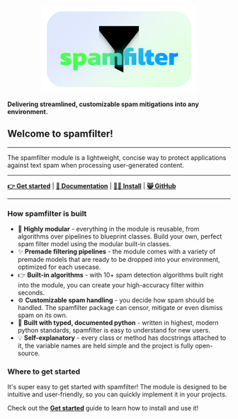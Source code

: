 <p align="center">
    <img src="https://raw.githubusercontent.com/mags0ft/spamfilter/master/docs/assets/icon-white-box.png" alt="Spamfilter logo" width=350>
</p>

**Delivering streamlined, customizable spam mitigations into any environment.**

## Welcome to spamfilter!

---
The spamfilter module is a lightweight, concise way to protect applications against text spam when processing user-generated content.

---

[**👉 Get started**](./get_started.md) | [**📕 Documentation**](./documentation.md) | [**👩‍💻 Install**](./installation.md) | [**😸 GitHub**](https://github.com/mags0ft/spamfilter)

---

### How spamfilter is built

- 🎨 **Highly modular** - everything in the module is reusable, from algorithms over pipelines to blueprint classes. Build your own, perfect spam filter model using the modular built-in classes.
- ✨ **Premade filtering pipelines** - the module comes with a variety of premade models that are ready to be dropped into your environment, optimized for each usecase.
- 👉 **Built-in algorithms** - with 10+ spam detection algorithms built right into the module, you can create your high-accuracy filter within seconds.
- ⚙️ **Customizable spam handling** - you decide how spam should be handled. The spamfilter package can censor, mitigate or even dismiss spam on its own.
- 🐍 **Built with typed, documented python** - written in highest, modern python standards, spamfilter is easy to understand for new users.
- 💡 **Self-explanatory** - every class or method has docstrings attached to it, the variable names are held simple and the project is fully open-source.

### Where to get started

It's super easy to get started with spamfilter! The module is designed to be intuitive and user-friendly, so you can quickly implement it in your projects.

Check out the [**Get started**](./get_started.md) guide to learn how to install and use it!
